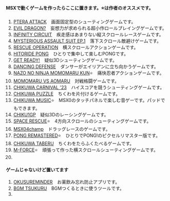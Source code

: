 #### MSXで動くゲームを作ったらここに置きます。⭐は作者のオススメです。
1. [PTERA ATTACK](https://github.com/chikuwa-empire/msx-games/tree/main/PTERA_ATTACK)　画面固定型のシューティングゲームです。
1. [EVIL DRAGON?](https://github.com/chikuwa-empire/msx-games/tree/main/EVIL_DRAGON)　妄想力が求められる超小作ロールプレイングゲームです。
1. [INFINITY CIRCUIT](https://github.com/chikuwa-empire/msx-games/tree/main/INFINITY_CIRCUIT)　疾走感はあまりない縦スクロールレースゲームです。
1. [MYSTERIOUS ASSAULT SUIT EP.1](https://github.com/chikuwa-empire/msx-games/tree/main/MYSTERIOUS_ASSAULT_SUIT_EP1)　落下スクロール敵避けゲームです。
1. [RESCUE OPERATION](https://github.com/chikuwa-empire/msx-games/tree/main/RESCUE_OPERATION)　横スクロールアクションゲームです。
1. [HITORIDE PONG](https://github.com/chikuwa-empire/msx-games/tree/main/HITORIDE_PONG)　ひとりで集中して楽しむPONGです。
1. [GET READY!](https://github.com/chikuwa-empire/msx-games/tree/main/GET_READY)　疑似3Dシューティングゲームです。
1. [DANCING DEFENSE](https://github.com/chikuwa-empire/msx-games/tree/main/DANCING_DEFENSE)　ダンサーがエイリアンに立ち向かうゲームです。
1. [NAZO NO NINJA MOMOMARU KUN](https://github.com/chikuwa-empire/msx-games/tree/main/NAZO_NO_NINJA_MOMOMARU_KUN)⭐　痛快忍者アクションゲームです。
1. [MOMOMARU VS AOMARU](https://github.com/chikuwa-empire/msx-games/tree/main/MOMOMARU_VS_AOMARU)　対戦格闘ゲームです。
1. [CHIKUWA CARNIVAL '23](https://github.com/chikuwa-empire/msx-games/tree/main/CHIKUWA_CARNIVAL_23)　ハイスコアを競うシューティングゲームです。
1. [CHIKUWA PUZZLE](https://github.com/chikuwa-empire/msx-games/tree/main/CHIKUWA_PUZZLE)　ちくわを片付けるゲームです。
1. [CHIKUWA MUSIC](https://github.com/chikuwa-empire/msx-games/tree/main/CHIKUWA_MUSIC)⭐　MSX0のタッチパネルで楽しむ音ゲーです。パッドでもできます。
1. [CHIKU1GP](https://github.com/chikuwa-empire/msx-games/tree/main/CHIKU1GP)　疑似3Dのレーシングゲームです。
1. [SPACE RESCUE](https://github.com/chikuwa-empire/msx-games/tree/main/SPACE_RESCUE)⭐　4方向スクロールのシューティングゲームです。
1. [MSX04champ](https://github.com/chikuwa-empire/msx-games/tree/main/MSX04CHAMP)　ドラッグレースのゲームです。
1. [PONG REMASTERED](https://github.com/chikuwa-empire/msx-games/tree/main/PONG_REMASTERD)⭐　ひとりでPONG!のピクセルリマスター版です。
1. [CHIKUWA TABERU](https://github.com/chikuwa-empire/msx-games/tree/main/CHIKUWA_TABERU)　ちくわをたらふくたべるゲームです。
1. [M-FORCE](https://github.com/chikuwa-empire/msx-games/tree/main/M_FORCE)⭐　頑張って作った横スクロールシューティングゲームです。
1.

#### ゲームじゃないけど置いてます
1. [OKUSUREMINDER](https://github.com/chikuwa-empire/msx-games/tree/main/OKUSUREMINDER)　お薬飲み忘れ防止アプリです。
1. [BGM TSUKURU](https://github.com/chikuwa-empire/msx-games/tree/main/BGM_TSUKURU)　BGMつくるときに使うツールです。
1.
